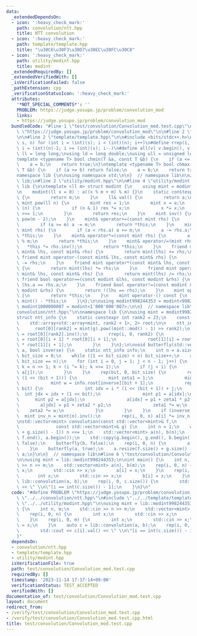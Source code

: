 ```yaml
---
data:
  _extendedDependsOn:
  - icon: ':heavy_check_mark:'
    path: convolution/ntt.hpp
    title: NTT convolution
  - icon: ':heavy_check_mark:'
    path: template/template.hpp
    title: "\u30C6\u30F3\u30D7\u30EC\u30FC\u30C8"
  - icon: ':heavy_check_mark:'
    path: utility/modint.hpp
    title: modint
  _extendedRequiredBy: []
  _extendedVerifiedWith: []
  _isVerificationFailed: false
  _pathExtension: cpp
  _verificationStatusIcon: ':heavy_check_mark:'
  attributes:
    '*NOT_SPECIAL_COMMENTS*': ''
    PROBLEM: https://judge.yosupo.jp/problem/convolution_mod
    links:
    - https://judge.yosupo.jp/problem/convolution_mod
  bundledCode: "#line 1 \"test/convolution/Convolution_mod.test.cpp\"\n#define PROBLEM\
    \ \"https://judge.yosupo.jp/problem/convolution_mod\"\n\n#line 2 \"convolution/ntt.hpp\"\
    \n\n#line 2 \"template/template.hpp\"\n\n#include <bits/stdc++.h>\n\n#define rep(i,\
    \ s, n) for (int i = (int)(s); i < (int)(n); i++)\n#define rrep(i, s, n) for (int\
    \ i = (int)(n)-1; i >= (int)(s); i--)\n#define all(v) v.begin(), v.end()\n\nusing\
    \ ll = long long;\nusing ld = long double;\nusing ull = unsigned long long;\n\n\
    template <typename T> bool chmin(T &a, const T &b) {\n    if (a <= b) return false;\n\
    \    a = b;\n    return true;\n}\ntemplate <typename T> bool chmax(T &a, const\
    \ T &b) {\n    if (a >= b) return false;\n    a = b;\n    return true;\n}\n\n\
    namespace lib {\n\nusing namespace std;\n\n}  // namespace lib\n\n// using namespace\
    \ lib;\n#line 2 \"utility/modint.hpp\"\n\n#line 4 \"utility/modint.hpp\"\n\nnamespace\
    \ lib {\n\ntemplate <ll m> struct modint {\n    using mint = modint;\n    ll a;\n\
    \n    modint(ll x = 0) : a((x % m + m) % m) {}\n    static constexpr ll mod()\
    \ {\n        return m;\n    }\n    ll& val() {\n        return a;\n    }\n   \
    \ mint pow(ll n) {\n        mint res = 1;\n        mint x = a;\n        while\
    \ (n) {\n            if (n & 1) res *= x;\n            x *= x;\n            n\
    \ >>= 1;\n        }\n        return res;\n    }\n    mint inv() {\n        return\
    \ pow(m - 2);\n    }\n    mint& operator+=(const mint rhs) {\n        a += rhs.a;\n\
    \        if (a >= m) a -= m;\n        return *this;\n    }\n    mint& operator-=(const\
    \ mint rhs) {\n        if (a < rhs.a) a += m;\n        a -= rhs.a;\n        return\
    \ *this;\n    }\n    mint& operator*=(const mint rhs) {\n        a = a * rhs.a\
    \ % m;\n        return *this;\n    }\n    mint& operator/=(mint rhs) {\n     \
    \   *this *= rhs.inv();\n        return *this;\n    }\n    friend mint operator+(const\
    \ mint& lhs, const mint& rhs) {\n        return mint(lhs) += rhs;\n    }\n   \
    \ friend mint operator-(const mint& lhs, const mint& rhs) {\n        return mint(lhs)\
    \ -= rhs;\n    }\n    friend mint operator*(const mint& lhs, const mint& rhs)\
    \ {\n        return mint(lhs) *= rhs;\n    }\n    friend mint operator/(const\
    \ mint& lhs, const mint& rhs) {\n        return mint(lhs) /= rhs;\n    }\n   \
    \ friend bool operator==(const modint &lhs, const modint &rhs) {\n        return\
    \ lhs.a == rhs.a;\n    }\n    friend bool operator!=(const modint &lhs, const\
    \ modint &rhs) {\n        return !(lhs == rhs);\n    }\n    mint operator+() const\
    \ {\n        return *this;\n    }\n    mint operator-() const {\n        return\
    \ mint() - *this;\n    }\n};\n\nusing modint998244353 = modint<998244353>;\nusing\
    \ modint1000000007 = modint<1'000'000'007>;\n\n}  // namespace lib\n#line 5 \"\
    convolution/ntt.hpp\"\n\nnamespace lib {\n\nusing mint = modint998244353;\n\n\
    struct ntt_info {\n    static constexpr int rank2 = 23;\n    const int g = 3;\n\
    \    std::array<std::array<mint, rank2 + 1>, 2> root;\n\n    ntt_info() {\n  \
    \      root[0][rank2] = mint(g).pow((mint::mod() - 1) >> rank2);\n        root[1][rank2]\
    \ = root[0][rank2].inv();\n        rrep(i, 0, rank2) {\n            root[0][i]\
    \ = root[0][i + 1] * root[0][i + 1];\n            root[1][i] = root[1][i + 1]\
    \ * root[1][i + 1];\n        }\n    }\n};\n\nvoid butterfly(std::vector<mint>&\
    \ a, bool inverse) {\n    static ntt_info info;\n    int n = a.size();\n    int\
    \ bit_size = 0;\n    while ((1 << bit_size) < n) bit_size++;\n    assert(1 <<\
    \ bit_size == n);\n    for (int i = 0, j = 1; j < n - 1; j++) {\n        for (int\
    \ k = n >> 1; k > (i ^= k); k >>= 1);\n        if (j < i) {\n            std::swap(a[i],\
    \ a[j]);\n        }\n    }\n    rep(bit, 0, bit_size) {\n        rep(i, 0, n /\
    \ (1 << (bit + 1))) {\n            mint zeta1 = 1;\n            mint zeta2 = info.root[inverse][1];\n\
    \            mint w = info.root[inverse][bit + 1];\n            rep(j, 0, 1 <<\
    \ bit) {\n                int idx = i * (1 << (bit + 1)) + j;\n              \
    \  int jdx = idx + (1 << bit);\n                mint p1 = a[idx];\n          \
    \      mint p2 = a[jdx];\n                a[idx] = p1 + zeta1 * p2;\n        \
    \        a[jdx] = p1 + zeta2 * p2;\n                zeta1 *= w;\n            \
    \    zeta2 *= w;\n            }\n        }\n    }\n    if (inverse) {\n      \
    \  mint inv_n = mint(n).inv();\n        rep(i, 0, n) a[i] *= inv_n;\n    }\n}\n\
    \nstd::vector<mint> convolution(const std::vector<mint>& f,\n                \
    \              const std::vector<mint>& g) {\n    int n = 1;\n    while (n < int(f.size()\
    \ + g.size() - 1)) n <<= 1;\n    std::vector<mint> a(n), b(n);\n    std::copy(f.begin(),\
    \ f.end(), a.begin());\n    std::copy(g.begin(), g.end(), b.begin());\n    butterfly(a,\
    \ false);\n    butterfly(b, false);\n    rep(i, 0, n) {\n        a[i] *= b[i];\n\
    \    }\n    butterfly(a, true);\n    a.resize(f.size() + g.size() - 1);\n    return\
    \ a;\n}\n\n}  // namespace lib\n#line 6 \"test/convolution/Convolution_mod.test.cpp\"\
    \n\nusing mint = lib::modint998244353;\n\nint main() {\n    int n, m;\n    std::cin\
    \ >> n >> m;\n    std::vector<mint> a(n), b(m);\n    rep(i, 0, n) {\n        int\
    \ x;\n        std::cin >> x;\n        a[i] = x;\n    }\n    rep(i, 0, m) {\n \
    \       int x;\n        std::cin >> x;\n        b[i] = x;\n    }\n    auto c =\
    \ lib::convolution(a, b);\n    rep(i, 0, c.size()) {\n        std::cout << c[i].val()\
    \ << \" \\n\"[i == int(c.size()) - 1];\n    }\n}\n"
  code: "#define PROBLEM \"https://judge.yosupo.jp/problem/convolution_mod\"\n\n#include\
    \ \"../../convolution/ntt.hpp\"\n#include \"../../template/template.hpp\"\n#include\
    \ \"../../utility/modint.hpp\"\n\nusing mint = lib::modint998244353;\n\nint main()\
    \ {\n    int n, m;\n    std::cin >> n >> m;\n    std::vector<mint> a(n), b(m);\n\
    \    rep(i, 0, n) {\n        int x;\n        std::cin >> x;\n        a[i] = x;\n\
    \    }\n    rep(i, 0, m) {\n        int x;\n        std::cin >> x;\n        b[i]\
    \ = x;\n    }\n    auto c = lib::convolution(a, b);\n    rep(i, 0, c.size()) {\n\
    \        std::cout << c[i].val() << \" \\n\"[i == int(c.size()) - 1];\n    }\n\
    }"
  dependsOn:
  - convolution/ntt.hpp
  - template/template.hpp
  - utility/modint.hpp
  isVerificationFile: true
  path: test/convolution/Convolution_mod.test.cpp
  requiredBy: []
  timestamp: '2023-11-14 17:37:14+09:00'
  verificationStatus: TEST_ACCEPTED
  verifiedWith: []
documentation_of: test/convolution/Convolution_mod.test.cpp
layout: document
redirect_from:
- /verify/test/convolution/Convolution_mod.test.cpp
- /verify/test/convolution/Convolution_mod.test.cpp.html
title: test/convolution/Convolution_mod.test.cpp
---
```

